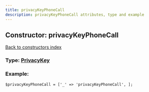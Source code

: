 ```yaml
---
title: privacyKeyPhoneCall
description: privacyKeyPhoneCall attributes, type and example
---
```

## Constructor: privacyKeyPhoneCall  
[Back to constructors index](index.md)






### Type: [PrivacyKey](../types/PrivacyKey.md)


### Example:

```
$privacyKeyPhoneCall = ['_' => 'privacyKeyPhoneCall', ];
```  

